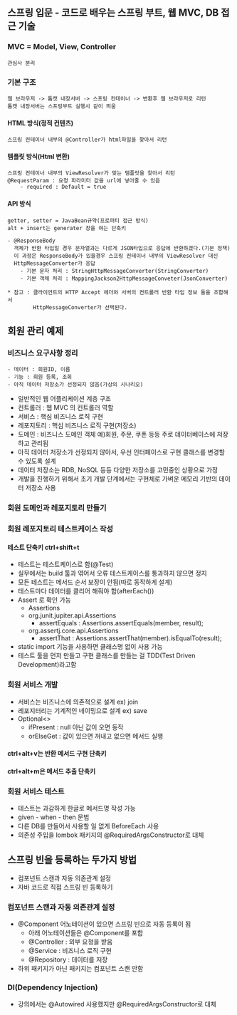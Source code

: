 ## 스프링 입문 - 코드로 배우는 스프링 부트, 웹 MVC, DB 접근 기술

### MVC = Model, View, Controller
    관심사 분리

### 기본 구조
    웹 브라우저 -> 톰캣 내장서버 -> 스프링 컨테이너 -> 변환후 웹 브라우저로 리턴
    톰캣 내장서버는 스프링부트 실행시 같이 띄움 
#### HTML 방식(정적 컨텐츠)
    스프링 컨테이너 내부의 @Controller가 html파일을 찾아서 리턴

#### 템플릿 방식(Html 변환)
    스프링 컨테이너 내부의 ViewResolver가 맞는 템플릿을 찾아서 리턴
    @RequestParam : 요청 파라미터 값을 url에 넣어줄 수 있음
        - required : Default = true

#### API 방식
    getter, setter = JavaBean규약(프로퍼티 접근 방식)
    alt + insert는 generater 창을 여는 단축키

    - @ResponseBody
      객체가 반환 타입일 경우 문자열과는 다르게 JSON타입으로 응답에 반환하겠다.(기본 정책)
      이 과정은 ResponseBody가 있을경우 스프링 컨테이너 내부의 ViewResolver 대신
      HttpMessageConverter가 응답 
        - 기본 문자 처리 : StringHttpMessageConverter(StringConverter)
        - 기본 객체 처리 : MappingJackson2HttpMessageConveter(JsonConverter)

    * 참고 : 클라이언트의 HTTP Accept 헤더와 서버의 컨트롤러 반환 타입 정보 둘을 조합해서
            HttpMessageConverter가 선택된다.

## 회원 관리 예제
### 비즈니스 요구사항 정리
    - 데이터 : 회원ID, 이름
    - 기능 : 회원 등록, 조회
    - 아직 데이터 저장소가 선정되지 않음(가상의 시나리오)
  - 일반적인 웹 어플리케이션 계층 구조
  - 컨트롤러 : 웹 MVC 의 컨트롤러 역할
  - 서비스 : 핵심 비즈니스 로직 구현
  - 레포지토리 : 핵심 비즈니스 로직 구현(저장소)
  - 도메인 : 비즈니스 도메인 객체
    예)회원, 주문, 쿠폰 등등 주로 데이터베이스에 저장하고 관리됨
  - 아직 데이터 저장소가 선정되지 않아서, 우선 인터페이스로 구현 클래스를 변경할 수 있도록 설계
  - 데이터 저장소는 RDB, NoSQL 등등 다양한 저장소를 고민중인 상황으로 가정
  - 개발을 진행하기 위해서 초기 개발 단계에서는 구현체로 가벼운 메모리 기반의 데이터 저장소 사용

### 회원 도메인과 레포지토리 만들기

### 회원 레포지토리 테스트케이스 작성
#### 테스트 단축키 ctrl+shift+t
  - 테스트는 테스트케이스로 함(@Test)
  - 실무에서는 build 툴과 엮어서 오류 테스트케이스를 통과하지 않으면 정지
  - 모든 테스트는 메서드 순서 보장이 안됨(따로 동작하게 설계)
  - 테스트마다 데이터를 클리어 해줘야 함(afterEach())
  - Assert 로 확인 가능
    -  Assertions
    - org.junit.jupiter.api.Assertions
      - assertEquals : Assertions.assertEquals(member, result);
    - org.assertj.core.api.Assertions
      - assertThat : Assertions.assertThat(member).isEqualTo(result);
  - static import 기능을 사용하면 클래스명 없이 사용 가능
  - 테스트 툴을 먼저 만들고 구현 클래스를 만들는 걸 TDD(Test Driven Development)라고함

### 회원 서비스 개발
  - 서비스는 비즈니스에 의존적으로 설계 ex) join
  - 레포지터리는 기계적인 네이밍으로 설계 ex) save
  - Optional<>
    - ifPresent : null 아닌 값이 오면 동작
    - orElseGet : 값이 있으면 꺼내고 없으면 메서드 실행
#### ctrl+alt+v는 반환 메서드 구현 단축키
#### ctrl+alt+m은 메서드 추출 단축키

### 회원 서비스 테스트
  - 테스트는 과감하게 한글로 메서드명 작성 가능
  - given - when - then 문법
  - 다른 DB를 만들어서 사용할 일 없게 BeforeEach 사용 
  - 의존성 주입을 lombok 패키지의 @RequiredArgsConstructor로 대체

## 스프링 빈을 등록하는 두가지 방법
  - 컴포넌트 스캔과 자동 의존관계 설정
  - 자바 코드로 직접 스프링 빈 등록하기

### 컴포넌트 스캔과 자동 의존관계 설정
  - @Component 어노테이션이 있으면 스프링 빈으로 자동 등록이 됨
    - 아래 어노테이션들은 @Component를 포함
    - @Controller : 외부 요청을 받음
    - @Service : 비즈니스 로직 구현
    - @Repository : 데이터를 저장
  - 하위 패키지가 아닌 패키지는 컴포넌트 스캔 안함
### DI(Dependency Injection)
- 강의에서는 @Autowired 사용했지만 @RequiredArgsConstructor로 대체
